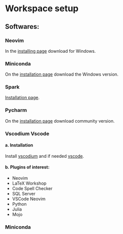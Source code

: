 # Workspace setup
## Softwares:
### Neovim
In the [installing page](https://github.com/neovim/neovim/wiki/Installing-Neovim) download for Windows.
### Miniconda 
On the [installation page](https://docs.conda.io/projects/miniconda/en/latest/) download the Windows version.
### Spark
[Installation page](https://spark.apache.org/downloads.html).
### Pycharm
On the [installation page](https://www.jetbrains.com/pycharm/download/?section=windows) download community version.
### Vscodium Vscode
#### a. Installation
Install [vscodium](https://vscodium.com/) and if needed [vscode](https://code.visualstudio.com/download). 
#### b. Plugins of interest:
- Neovim 
- LaTeX Workshop
- Code Spell Checker
- SQL Server
- VSCode Neovim
- Python
- Julia 
- Mojo

### Miniconda